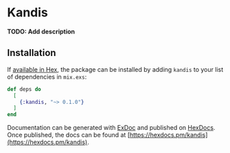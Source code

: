 # Kandis

**TODO: Add description**

## Installation

If [available in Hex](https://hex.pm/docs/publish), the package can be installed
by adding `kandis` to your list of dependencies in `mix.exs`:

```elixir
def deps do
  [
    {:kandis, "~> 0.1.0"}
  ]
end
```

Documentation can be generated with [ExDoc](https://github.com/elixir-lang/ex_doc)
and published on [HexDocs](https://hexdocs.pm). Once published, the docs can
be found at [https://hexdocs.pm/kandis](https://hexdocs.pm/kandis).

